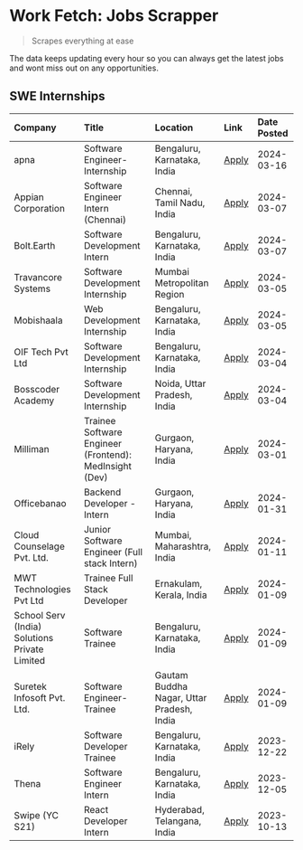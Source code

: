 # Work Fetch: Jobs Scrapper
> Scrapes everything at ease

The data keeps updating every hour so you can always get the latest jobs and wont miss out on any opportunities.

## SWE Internships
<!--START_SECTION:workfetch-->
| Company                                       | Title                                                  | Location                                  | Link                                                                                                                                                                                                                                                                        | Date Posted   |
|:----------------------------------------------|:-------------------------------------------------------|:------------------------------------------|:----------------------------------------------------------------------------------------------------------------------------------------------------------------------------------------------------------------------------------------------------------------------------|:--------------|
| apna                                          | Software Engineer-Internship                           | Bengaluru, Karnataka, India               | [Apply](https://in.linkedin.com/jobs/view/software-engineer-internship-at-apna-3857931791?refId=YsMooNe33Xuf%2BKtQV58DPA%3D%3D&trackingId=XBS1DfhXWBwlyQK3A7kgGg%3D%3D&position=21&pageNum=0&trk=public_jobs_jserp-result_search-card)                                      | 2024-03-16    |
| Appian Corporation                            | Software Engineer Intern (Chennai)                     | Chennai, Tamil Nadu, India                | [Apply](https://in.linkedin.com/jobs/view/software-engineer-intern-chennai-at-appian-corporation-3848335036?refId=YsMooNe33Xuf%2BKtQV58DPA%3D%3D&trackingId=wIx7%2BMkO9kpye8%2Fwx%2B9A8A%3D%3D&position=3&pageNum=0&trk=public_jobs_jserp-result_search-card)               | 2024-03-07    |
| Bolt.Earth                                    | Software Development Intern                            | Bengaluru, Karnataka, India               | [Apply](https://in.linkedin.com/jobs/view/software-development-intern-at-bolt-earth-3849437038?refId=YsMooNe33Xuf%2BKtQV58DPA%3D%3D&trackingId=mnxPFAjFKC0qCYzRFRC4Dg%3D%3D&position=19&pageNum=0&trk=public_jobs_jserp-result_search-card)                                 | 2024-03-07    |
| Travancore Systems                            | Software Development Internship                        | Mumbai Metropolitan Region                | [Apply](https://in.linkedin.com/jobs/view/software-development-internship-at-travancore-systems-3847706952?refId=YsMooNe33Xuf%2BKtQV58DPA%3D%3D&trackingId=wgZUBFjJIE06LbUA5uh32Q%3D%3D&position=8&pageNum=0&trk=public_jobs_jserp-result_search-card)                      | 2024-03-05    |
| Mobishaala                                    | Web Development Internship                             | Bengaluru, Karnataka, India               | [Apply](https://in.linkedin.com/jobs/view/web-development-internship-at-mobishaala-3847710287?refId=YsMooNe33Xuf%2BKtQV58DPA%3D%3D&trackingId=dU9FpREi1SIsbv42jB4MqQ%3D%3D&position=15&pageNum=0&trk=public_jobs_jserp-result_search-card)                                  | 2024-03-05    |
| OIF Tech Pvt Ltd                              | Software Development Internship                        | Bengaluru, Karnataka, India               | [Apply](https://in.linkedin.com/jobs/view/software-development-internship-at-oif-tech-pvt-ltd-3846326596?refId=YsMooNe33Xuf%2BKtQV58DPA%3D%3D&trackingId=MDJMdRwtJbF8GxPPiA%2BzBA%3D%3D&position=4&pageNum=0&trk=public_jobs_jserp-result_search-card)                      | 2024-03-04    |
| Bosscoder Academy                             | Software Development Internship                        | Noida, Uttar Pradesh, India               | [Apply](https://in.linkedin.com/jobs/view/software-development-internship-at-bosscoder-academy-3846323827?refId=YsMooNe33Xuf%2BKtQV58DPA%3D%3D&trackingId=H9r3ROd5e7ZdC6Drxtm7Mw%3D%3D&position=14&pageNum=0&trk=public_jobs_jserp-result_search-card)                      | 2024-03-04    |
| Milliman                                      | Trainee Software Engineer (Frontend): MedInsight (Dev) | Gurgaon, Haryana, India                   | [Apply](https://in.linkedin.com/jobs/view/trainee-software-engineer-frontend-medinsight-dev-at-milliman-3792874280?refId=YsMooNe33Xuf%2BKtQV58DPA%3D%3D&trackingId=OfP1zMwm8GijpEzolwvq8w%3D%3D&position=6&pageNum=0&trk=public_jobs_jserp-result_search-card)              | 2024-03-01    |
| Officebanao                                   | Backend Developer - Intern                             | Gurgaon, Haryana, India                   | [Apply](https://in.linkedin.com/jobs/view/backend-developer-intern-at-officebanao-3814263731?refId=YsMooNe33Xuf%2BKtQV58DPA%3D%3D&trackingId=4BsZ025ntwmtRMLSJtJv%2BQ%3D%3D&position=25&pageNum=0&trk=public_jobs_jserp-result_search-card)                                 | 2024-01-31    |
| Cloud Counselage Pvt. Ltd.                    | Junior Software Engineer (Full stack Intern)           | Mumbai, Maharashtra, India                | [Apply](https://in.linkedin.com/jobs/view/junior-software-engineer-full-stack-intern-at-cloud-counselage-pvt-ltd-3803132814?refId=Mu8P3Dn0mBKYFr%2F2Rep5og%3D%3D&trackingId=1vQXeO47ZcnqEiM%2B%2Bu6WbQ%3D%3D&position=1&pageNum=1&trk=public_jobs_jserp-result_search-card) | 2024-01-11    |
| MWT Technologies Pvt Ltd                      | Trainee Full Stack Developer                           | Ernakulam, Kerala, India                  | [Apply](https://in.linkedin.com/jobs/view/trainee-full-stack-developer-at-mwt-technologies-pvt-ltd-3800921715?refId=YsMooNe33Xuf%2BKtQV58DPA%3D%3D&trackingId=dodGfPMzkAYGLJh5RFZqNg%3D%3D&position=7&pageNum=0&trk=public_jobs_jserp-result_search-card)                   | 2024-01-09    |
| School Serv (India) Solutions Private Limited | Software Trainee                                       | Bengaluru, Karnataka, India               | [Apply](https://in.linkedin.com/jobs/view/software-trainee-at-school-serv-india-solutions-private-limited-3800935439?refId=YsMooNe33Xuf%2BKtQV58DPA%3D%3D&trackingId=1m9gKLYYlkamfM1PECofog%3D%3D&position=17&pageNum=0&trk=public_jobs_jserp-result_search-card)           | 2024-01-09    |
| Suretek Infosoft Pvt. Ltd.                    | Software Engineer-Trainee                              | Gautam Buddha Nagar, Uttar Pradesh, India | [Apply](https://in.linkedin.com/jobs/view/software-engineer-trainee-at-suretek-infosoft-pvt-ltd-3800934643?refId=YsMooNe33Xuf%2BKtQV58DPA%3D%3D&trackingId=lur2kpkAj0FBVaasIN61KA%3D%3D&position=20&pageNum=0&trk=public_jobs_jserp-result_search-card)                     | 2024-01-09    |
| iRely                                         | Software Developer Trainee                             | Bengaluru, Karnataka, India               | [Apply](https://in.linkedin.com/jobs/view/software-developer-trainee-at-irely-3801577534?refId=YsMooNe33Xuf%2BKtQV58DPA%3D%3D&trackingId=j17oTCVIudn6%2FlI25RTiBg%3D%3D&position=12&pageNum=0&trk=public_jobs_jserp-result_search-card)                                     | 2023-12-22    |
| Thena                                         | Software Engineer Intern                               | Bengaluru, Karnataka, India               | [Apply](https://in.linkedin.com/jobs/view/software-engineer-intern-at-thena-3778731751?refId=YsMooNe33Xuf%2BKtQV58DPA%3D%3D&trackingId=VMROvsgsyVIhwUgrPN8NZA%3D%3D&position=13&pageNum=0&trk=public_jobs_jserp-result_search-card)                                         | 2023-12-05    |
| Swipe (YC S21)                                | React Developer Intern                                 | Hyderabad, Telangana, India               | [Apply](https://in.linkedin.com/jobs/view/react-developer-intern-at-swipe-yc-s21-3737600089?refId=YsMooNe33Xuf%2BKtQV58DPA%3D%3D&trackingId=G0G9pCrmNReWcjeq3hkuAQ%3D%3D&position=16&pageNum=0&trk=public_jobs_jserp-result_search-card)                                    | 2023-10-13    |
<!--END_SECTION:workfetch-->
